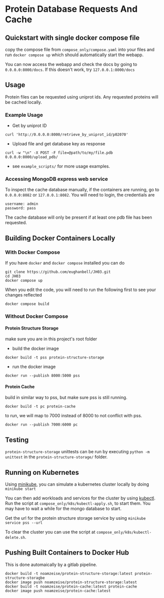 # Protein Database Requests And Cache 

## Quickstart with single docker compose file

copy the compose file from `compose_only/compose.yaml` into your files and run 
```docker compose up```
which should automatically start the webapp.

You can now access the webapp and check the docs by going to
`0.0.0.0:8000/docs`. If this doesn't work, try `127.0.0.1:8000/docs`

## Usage

Protein files can be requested using uniprot ids. Any requested proteins
will be cached locally.

### Example Usage

* Get by uniprot ID
```
curl 'http://0.0.0.0:8000/retrieve_by_uniprot_id/p02070'
```

* Upload file and get database key as response
```
curl -w "\n" -X POST -F file=@path/to/my/file.pdb 0.0.0.0:8000/upload_pdb/
```

* see `example_scripts/` for more usage examples.

### Accessing MongoDB express web service
To inspect the cache database manually, if the containers are running, go to
`0.0.0.0:8082` or `127.0.0.1:8082`.
You will need to login, the credentials are 
```
username: admin
password: pass
```

The cache database will only be present if at least one pdb file has been requested.

## Building Docker Containers Locally

### With Docker Compose

If you have `docker` and `docker compose` installed you can do
```
git clone https://github.com/eughanbell/JH03.git
cd JH03
docker compose up
```

When you edit the code, you will need to run the following first to see your changes reflected
```
docker compose build
```

### Without Docker Compose

#### Protein Structure Storage

make sure you are in this project's root folder

* build the docker image
```
docker build -t pss protein-structure-storage
```
* run the docker image
```
docker run --publish 8000:5000 pss
```

#### Protein Cache
	
build in similar way to pss, but make sure pss is still running.
```
docker build -t pc protein-cache
```
to run, we will map to 7000 instead of 8000 to not conflict with pss.
```
docker run --publish 7000:6000 pc
```

## Testing
`protein-structure-storage` unittests can be run by executing `python -m unittest` in the `protein-structure-storage/` folder.

## Running on Kubernetes

Using [minikube](https://minikube.sigs.k8s.io/docs/start/), you can simulate a kubernetes cluster locally by doing
```minikube start```

You can then add workloads and services for the cluster by using [kubectl](https://kubernetes.io/docs/tasks/tools/). Run the script at `compose_only/k8s/kubectl-apply.sh`, to start them.
You may have to wait a while for the mongo database to start.

Get the url for the protein structure storage service by using 
```minikube service pss --url```

To clear the cluster you can use the script at `compose_only/k8s/kubectl-delete.sh`.

## Pushing Built Containers to Docker Hub

This is done automaically by a gitlab pipeline.

```
docker build -t noamzeise/protein-structure-storage:latest protein-structure-storagbe
docker image push noamzeise/protein-structure-storage:latest
docker build -t noamzeise/protein-cache:latest protein-cache
docker image push noamzeise/protein-cache:latest
```

